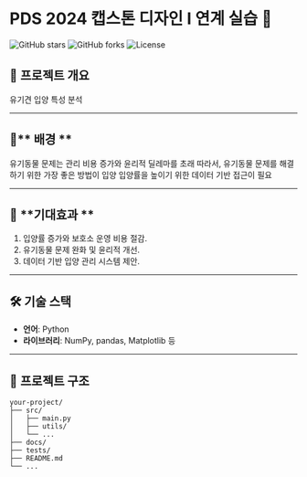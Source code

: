 # **PDS 2024 캡스톤 디자인 I 연계 실습** 🚀

![GitHub stars](https://img.shields.io/github/stars/your-username/your-repo?style=flat-square)
![GitHub forks](https://img.shields.io/github/forks/your-username/your-repo?style=flat-square)
![License](https://img.shields.io/github/license/your-username/your-repo?style=flat-square)

## 📖 **프로젝트 개요**
유기견 입양 특성 분석

---

## 🐾** 배경 **
유기동물 문제는 관리 비용 증가와 윤리적 딜레마를 초래
따라서, 유기동물 문제를 해결하기 위한 가장 좋은 방법이 입양
입양률을 높이기 위한 데이터 기반 접근이 필요

---

## 🌟 **기대효과 **
1. 입양률 증가와 보호소 운영 비용 절감.
2. 유기동물 문제 완화 및 윤리적 개선.
3. 데이터 기반 입양 관리 시스템 제안.

---

## 🛠 **기술 스택**
- **언어**: Python
- **라이브러리**: NumPy, pandas, Matplotlib 등

---

## 📂 **프로젝트 구조**
```plaintext
your-project/
├── src/
│   ├── main.py
│   ├── utils/
│   └── ...
├── docs/
├── tests/
├── README.md
└── ...
